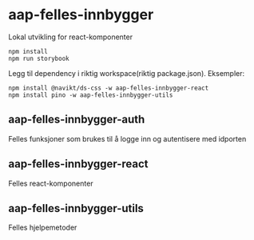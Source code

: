 # aap-felles-innbygger
Lokal utvikling for react-komponenter
```
npm install
npm run storybook
```
Legg til dependency i riktig workspace(riktig package.json). Eksempler:
```
npm install @navikt/ds-css -w aap-felles-innbygger-react
npm install pino -w aap-felles-innbygger-utils
```
## aap-felles-innbygger-auth
Felles funksjoner som brukes til å logge inn og autentisere med idporten
## aap-felles-innbygger-react
Felles react-komponenter
## aap-felles-innbygger-utils
Felles hjelpemetoder
